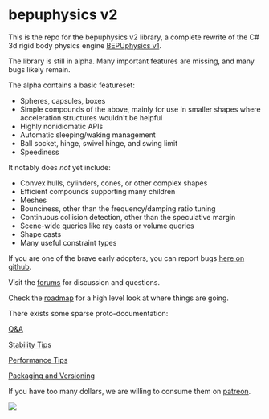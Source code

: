 # bepuphysics v2

This is the repo for the bepuphysics v2 library, a complete rewrite of the C# 3d rigid body physics engine [BEPUphysics v1](https://github.com/bepu/bepuphysics1).

The library is still in alpha. Many important features are missing, and many bugs likely remain.

The alpha contains a basic featureset:
- Spheres, capsules, boxes
- Simple compounds of the above, mainly for use in smaller shapes where acceleration structures wouldn't be helpful
- Highly nonidiomatic APIs
- Automatic sleeping/waking management
- Ball socket, hinge, swivel hinge, and swing limit
- Speediness

It notably does *not* yet include:
- Convex hulls, cylinders, cones, or other complex shapes 
- Efficient compounds supporting many children
- Meshes
- Bounciness, other than the frequency/damping ratio tuning
- Continuous collision detection, other than the speculative margin
- Scene-wide queries like ray casts or volume queries
- Shape casts
- Many useful constraint types

If you are one of the brave early adopters, you can report bugs [here on github](../../issues). 

Visit the [forums](https://forum.bepuentertainment.com) for discussion and questions.

Check the [roadmap](Documentation/roadmap.md) for a high level look at where things are going.

There exists some sparse proto-documentation:

[Q&A](Documentation/QuestionsAndAnswers.md)

[Stability Tips](Documentation/StabilityTips.md)

[Performance Tips](Documentation/PerformanceTips.md)

[Packaging and Versioning](Documentation/PackagingAndVersioning.md)

If you have too many dollars, we are willing to consume them on [patreon](https://www.patreon.com/bepu).

![](https://raw.githubusercontent.com/bepu/bepuphysics1/master/Documentation/images/readme/angelduck.png)
